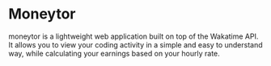 # Moneytor

moneytor is a lightweight web application built on top of the Wakatime API. It allows you to view your coding activity in a simple and easy to understand way, while calculating your earnings based on your hourly rate.